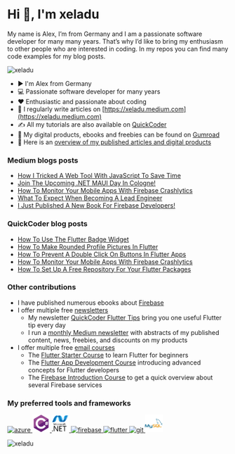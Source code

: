 # Hi 👋, I'm xeladu

My name is Alex, I’m from Germany and I am a passionate software developer for many many years. That’s why I’d like to bring my enthusiasm to other people who are interested in coding. In my repos you can find many code examples for my blog posts.

<p align="left"> <img src="https://komarev.com/ghpvc/?username=xeladu&label=Profile%20views&color=44ff00&style=plastic" alt="xeladu" /> </p>

- ▶  I'm Alex from Germany
- 💻 Passionate software developer for many years
- ❤  Enthusiastic and passionate about coding
- 📝 I regularly write articles on [https://xeladu.medium.com](https://xeladu.medium.com)
- ✍ All my tutorials are also available on [QuickCoder](https://quickcoder.org)
- 🏬 My digital products, ebooks and freebies can be found on [Gumroad](https://xeladu.gumroad.com)
- 📙 Here is an [overview of my published articles and digital products](https://xeladu.medium.com/%E2%84%B9-xeladus-info-point-find-quickly-what-you-need-bbe620e97d8c)

### Medium blogs posts
<!-- BLOG-POST-LIST:START -->
- [How I Tricked A Web Tool With JavaScript To Save Time](https://levelup.gitconnected.com/how-i-tricked-a-web-tool-with-javascript-to-save-time-c8557cc27f01?source=rss-ae1e6291afc3------2)
- [Join The Upcoming .NET MAUI Day In Cologne!](https://xeladu.medium.com/join-the-upcoming-net-maui-day-in-cologne-9098ed2dd87b?source=rss-ae1e6291afc3------2)
- [How To Monitor Your Mobile Apps With Firebase Crashlytics](https://levelup.gitconnected.com/how-to-monitor-your-mobile-apps-with-firebase-crashlytics-1211531a2294?source=rss-ae1e6291afc3------2)
- [What To Expect When Becoming A Lead Engineer](https://xeladu.medium.com/what-to-expect-when-becoming-a-lead-engineer-0f69cc024d7f?source=rss-ae1e6291afc3------2)
- [I Just Published A New Book For Firebase Developers!](https://xeladu.medium.com/i-just-published-a-new-book-for-firebase-developers-bfe2e1b50eca?source=rss-ae1e6291afc3------2)
<!-- BLOG-POST-LIST:END -->

### QuickCoder blog posts
<!-- QC-BLOG-POST-LIST:START -->
- [How To Use The Flutter Badge Widget](https://quickcoder.org/how-to-use-the-flutter-badge-widget/?utm_source=rss&utm_medium=rss&utm_campaign=how-to-use-the-flutter-badge-widget)
- [How To Make Rounded Profile Pictures In Flutter](https://quickcoder.org/how-to-make-rounded-profile-pictures-in-flutter/?utm_source=rss&utm_medium=rss&utm_campaign=how-to-make-rounded-profile-pictures-in-flutter)
- [How To Prevent A Double Click On Buttons In Flutter Apps](https://quickcoder.org/how-to-prevent-a-double-click-on-buttons-in-flutter-apps/?utm_source=rss&utm_medium=rss&utm_campaign=how-to-prevent-a-double-click-on-buttons-in-flutter-apps)
- [How To Monitor Your Mobile Apps With Firebase Crashlytics](https://quickcoder.org/how-to-monitor-your-mobile-apps-with-firebase-crashlytics/?utm_source=rss&utm_medium=rss&utm_campaign=how-to-monitor-your-mobile-apps-with-firebase-crashlytics)
- [How To Set Up A Free Repository For Your Flutter Packages](https://quickcoder.org/how-to-set-up-a-free-repository-for-your-flutter-packages/?utm_source=rss&utm_medium=rss&utm_campaign=how-to-set-up-a-free-repository-for-your-flutter-packages)
<!-- QC-BLOG-POST-LIST:END -->

### Other contributions

- I have published numerous ebooks about [Firebase](https://xeladu.gumroad.com/?tags=firebase)
- I offer multiple free [newsletters](https://newsletters.quickcoder.org)
  - My newsletter [QuickCoder Flutter Tips](https://newsletters.quickcoder.org#flutter) bring you one useful Flutter tip every day
  - I run a [monthly Medium newsletter](https://newsletters.quickcoder.org#medium) with abstracts of my published content, news, freebies, and discounts on my products
- I offer multiple free [email courses](https://courses.quickcoder.org)
  - The [Flutter Starter Course](https://courses.quickcoder.org#flutterstarter) to learn Flutter for beginners
  - The [Flutter App Development Course](https://courses.quickcoder.org#flutterappdev) introducing advanced concepts for Flutter developers
  - The [Firebase Introduction Course](https://courses.quickcoder.org#firebaseintroduction) to get a quick overview about several Firebase services

### My preferred tools and frameworks
 <p>
  <a href="https://azure.microsoft.com/en-in/" target="_blank" rel="noreferrer"> <img src="https://www.vectorlogo.zone/logos/microsoft_azure/microsoft_azure-icon.svg" alt="azure" width="40" height="40"/> </a> 
  <a href="https://www.w3schools.com/cs/" target="_blank" rel="noreferrer"> <img src="https://raw.githubusercontent.com/devicons/devicon/master/icons/csharp/csharp-original.svg" alt="csharp" width="40" height="40"/> </a> 
  <a href="https://dotnet.microsoft.com/" target="_blank" rel="noreferrer"> <img src="https://raw.githubusercontent.com/devicons/devicon/master/icons/dot-net/dot-net-original-wordmark.svg" alt="dotnet" width="40" height="40"/> </a> 
  <a href="https://firebase.google.com/" target="_blank" rel="noreferrer"> <img src="https://www.vectorlogo.zone/logos/firebase/firebase-icon.svg" alt="firebase" width="40" height="40"/> </a> 
  <a href="https://flutter.dev" target="_blank" rel="noreferrer"> <img src="https://www.vectorlogo.zone/logos/flutterio/flutterio-icon.svg" alt="flutter" width="40" height="40"/> </a> 
  <a href="https://git-scm.com/" target="_blank" rel="noreferrer"> <img src="https://www.vectorlogo.zone/logos/git-scm/git-scm-icon.svg" alt="git" width="40" height="40"/> </a> 
  <a href="https://www.mysql.com/" target="_blank" rel="noreferrer"> <img src="https://raw.githubusercontent.com/devicons/devicon/master/icons/mysql/mysql-original-wordmark.svg" alt="mysql" width="40" height="40"/> </a> 
  </p>
  
  <p><img src="https://github-readme-stats.vercel.app/api/top-langs?username=xeladu&show_icons=true&theme=synthwave&locale=en&layout=compact" alt="xeladu" /></p>
